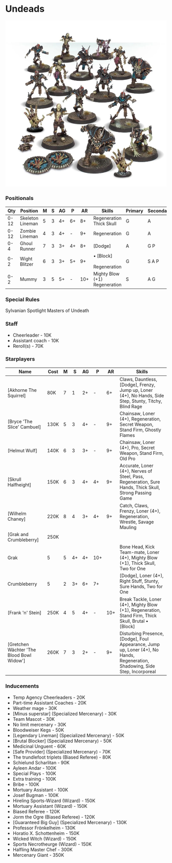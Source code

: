 ﻿# Undeads

![](../media/teams/ChampionsofDeathTeam01.jpg)

### Positionals
| Qty  | Position         | M | S | AG | P | AR | Skills                               | Primary | Secondary | Cost |
| ---- | ---------------- | - | - | -- | - | -- | ------------------------------------ | ------- | --------- | ---- |
| 0-12 | Skeleton Lineman | 5 | 3 | 4+ | 6+ | 8+ | Regeneration<br>Thick Skull          | G       | A         | 40K  |
| 0-12 | Zombie Lineman   | 4 | 3 | 4+ | -  | 9+ | Regeneration                         | G       | A         | 40K  |
| 0-4  | Ghoul Runner     | 7 | 3 | 3+ | 4+ | 8+ | [Dodge]                               | A       | G P       | 75K  |
| 0-2  | Wight Blitzer    | 6 | 3 | 3+ | 5+ | 9+ | • [Block] <br><br>Regeneration                 | G       | S A P     | 90K  |
| 0-2  | Mummy            | 3 | 5 | 5+ | -  | 10+ | Mighty Blow (+1)<br>Regeneration     | S       | A G       | 125K |

### Special Rules
Sylvanian Spotlight
Masters of Undeath

### Staff
* Cheerleader - 10K
* Assistant coach - 10K
* Reroll(s) - 70K

### Starplayers
| Name                            | Cost | M   | S   | AG  | P   | AR  | Skills                                 |
| ------------------------------- | ---- | --- | --- | --- | --- | --- | ----------------------------------------------- |
| [Akhorne The Squirrel]            | 80K  | 7   | 1   | 2+  | -   | 6+  | Claws, Dauntless, [Dodge], Frenzy, Jump up, Loner (4+), No Hands, Side Step, Stunty, Titchy, Blind Rage |
| [Bryce 'The Slice' Cambuel]       | 130K | 5   | 3   | 4+  | -   | 9+  | Chainsaw, Loner (4+), Regeneration, Secret Weapon, Stand Firm, Ghostly Flames |
| [Helmut Wulf]                     | 140K | 6   | 3   | 3+  | -   | 9+  | Chainsaw, Loner (4+), Pro, Secret Weapon, Stand Firm, Old Pro |
| [Skrull Halfheight]               | 150K | 6   | 3   | 4+  | 4+  | 9+  | Accurate, Loner (4+), Nerves of Steel, Pass, Regeneration, Sure Hands, Thick Skull, Strong Passing Game |
| [Wilhelm Chaney]                  | 220K | 8   | 4   | 3+  | 4+  | 9+  | Catch, Claws, Frenzy, Loner (4+), Regeneration, Wrestle, Savage Mauling |
| [Grak and Crumbleberry]           | 250K |      |     |     |     |     |                                                 |
| Grak                            | 5    | 5   | 4+  | 4+  | 10+ |     | Bone Head, Kick Team-mate, Loner (4+), Mighty Blow (+1), Thick Skull, Two for One |
| Crumbleberry                    | 5    | 2   | 3+  | 6+  | 7+  |     | [Dodge], Loner (4+), Right Stuff, Stunty, Sure Hands, Two for One |
| [Frank 'n' Stein]                 | 250K | 4   | 5   | 4+  | -   | 10+ | Break Tackle, Loner (4+), Mighty Blow (+1), Regeneration, Stand Firm, Thick Skull, Brutal • [Block] <br> |
| [Gretchen Wächter 'The Blood Bowl Widow'] | 260K | 7 | 3   | 2+  | -   | 9+  | Disturbing Presence, [Dodge], Foul Appearance, Jump up, Loner (4+), No Hands, Regeneration, Shadowing, Side Step, Incorporeal |

### Inducements
* Temp Agency Cheerleaders - 20K
* Part-time Assistant Coaches - 20K
* Weather mage - 30K
* [Minus superstar] (Specialized Mercenary) - 30K
* Team Mascot - 30K
* No limit mercenary - 30K
* Bloodweiser Kegs - 50K
* [Legendary Lineman] (Specialized Mercenary) - 50K
* [Brutal Blocker] (Specialized Mercenary) - 50K
* Medicinal Unguent - 60K
* [Safe Provider] (Specialized Mercenary) - 70K
* The trundlefoot triplets (Biased Referee) - 80K
* Schielund Scharlitan - 90K
* Ayleen Andar - 100K
* Special Plays - 100K
* Extra training - 100K
* Bribe - 100K
* Mortuary Assistant - 100K
* Josef Bugman - 100K
* Hireling Sports-Wizard (Wizard) - 150K
* Mortuary Assistant (Wizard) - 150K
* Biased Referee - 120K
* Jorm the Ogre (Biased Referee) - 120K
* [Guaranteed Big Guy] (Specialized Mercenary) - 130K
* Professor Frönkelheim - 130K
* Horatio X. Schottenheim - 150K
* Wicked Witch (Wizard) - 150K
* Sports Necrotheurge (Wizard) - 150K
* Halfling Master Chef - 300K
* Mercenary Giant - 350K